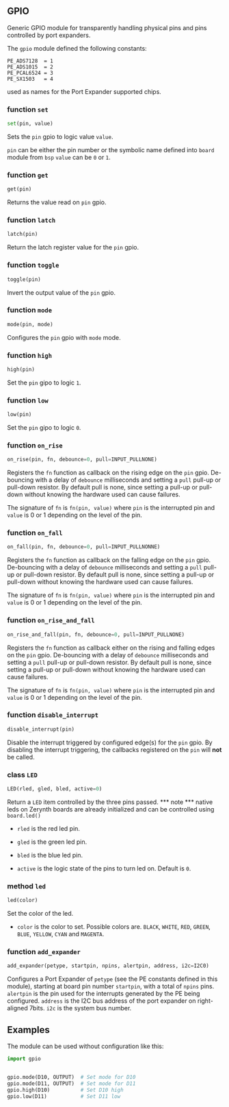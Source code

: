 ## GPIO

Generic GPIO module for transparently handling physical pins and pins controlled by port expanders.

The `gpio` module defined the following constants:
```
PE_ADS7128  = 1
PE_ADS1015  = 2
PE_PCAL6524 = 3
PE_SX1503   = 4
```
used as names for the Port Expander supported chips.

### function `set`
```python
set(pin, value)
```
Sets the `pin` gpio to logic value `value`.

`pin` can be either the pin number or the symbolic name defined into `board` module from `bsp` `value` can be `0` or `1`.

### function `get`
```python
get(pin)
```
Returns the value read on `pin` gpio.

### function `latch`
```python
latch(pin)
```
Return the latch register value for the `pin` gpio.

### function `toggle`
```python
toggle(pin)
```
Invert the output value of the `pin` gpio.

### function `mode`
```python
mode(pin, mode)
```
Configures the `pin` gpio with `mode` mode.

### function `high`
```python
high(pin)
```
Set the `pin` gipo to logic `1`.

### function `low`
```python
low(pin)
```
Set the `pin` gipo to logic `0`.

### function `on_rise`
```python
on_rise(pin, fn, debounce=0, pull=INPUT_PULLNONE)
```
Registers the `fn` function as callback on the rising edge on the `pin` gpio. De-bouncing with a delay of `debounce` milliseconds and setting a `pull` pull-up or pull-down resistor. By default pull is none, since setting a pull-up or pull-down without knowing the hardware used can cause failures.

The signature of `fn` is `fn(pin, value)` where `pin` is the interrupted pin and `value` is 0 or 1 depending on the level of the pin.

### function `on_fall`
```python
on_fall(pin, fn, debounce=0, pull=INPUT_PULLNONNE)
```
Registers the `fn` function as callback on the falling edge on the `pin` gpio. De-bouncing with a delay of `debounce` milliseconds and setting a `pull` pull-up or pull-down resistor. By default pull is none, since setting a pull-up or pull-down without knowing the hardware used can cause failures.

The signature of `fn` is `fn(pin, value)` where `pin` is the interrupted pin and `value` is 0 or 1 depending on the level of the pin.

### function `on_rise_and_fall`
```python
on_rise_and_fall(pin, fn, debounce=0, pull=INPUT_PULLNONE)
```
Registers the `fn` function as callback either on the rising and falling edges on the `pin` gpio. De-bouncing with a delay of `debounce` milliseconds and setting a `pull` pull-up or pull-down resistor. By default pull is none, since setting a pull-up or pull-down without knowing the hardware used can cause failures.

The signature of `fn` is `fn(pin, value)` where `pin` is the interrupted pin and `value` is 0 or 1 depending on the level of the pin.

### function `disable_interrupt`
```python
disable_interrupt(pin)
```
Disable the interrupt triggered by configured edge(s) for the `pin` gpio. By disabling the interrupt triggering, the callbacks registered on the `pin` will **not** be called.

### class `LED`
```python
LED(rled, gled, bled, active=0)
```
Return a `LED` item controlled by the three pins passed.
*** note *** native leds on Zerynth boards are already initialized and can be controlled using `board.led()`

* `rled` is the red led pin.

* `gled` is the green led pin.

* `bled` is the blue led pin.

* `active` is the logic state of the pins to turn led on. Default is `0`.

### method `led`
```python
led(color)
```
Set the color of the led.

* `color` is the color to set. Possible colors are. `BLACK`, `WHITE`, `RED`, `GREEN`, `BLUE`, `YELLOW`, `CYAN` and `MAGENTA`.

### function `add_expander`
```python
add_expander(petype, startpin, npins, alertpin, address, i2c=I2C0)
```
Configures a Port Expander of `petype` (see the PE constants defined in this module), starting at board pin number `startpin`, with a total of `npins` pins. `alertpin` is the pin used for the interrupts generated by the PE being configured. `address` is the I2C bus address of the port expander on right-aligned 7bits. `i2c` is the system bus number.

## Examples
 
The module can be used without configuration like this:
```python
import gpio


gpio.mode(D10, OUTPUT)  # Set mode for D10
gpio.mode(D11, OUTPUT)  # Set mode for D11
gpio.high(D10)          # Set D10 high
gpio.low(D11)           # Set D11 low
```

